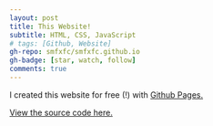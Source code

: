 ```yaml
---
layout: post
title: This Website!
subtitle: HTML, CSS, JavaScript
# tags: [Github, Website]
gh-repo: smfxfc/smfxfc.github.io
gh-badge: [star, watch, follow]
comments: true
---
```


I created this website for free (!) with [Github Pages.](https://pages.github.com/)

[View the source code here.](https://github.com/smfxfc/smfxfc.github.io/)
